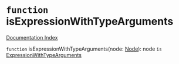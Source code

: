 # `function` isExpressionWithTypeArguments

[Documentation Index](../README.md)

`function` isExpressionWithTypeArguments(node: [Node](../interface.Node/README.md)): node `is` [ExpressionWithTypeArguments](../interface.ExpressionWithTypeArguments/README.md)